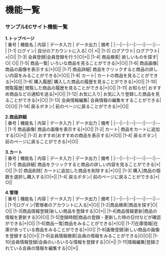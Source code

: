 # 機能一覧
### サンプルECサイト機能一覧
**1.トップページ**  
 | 番号 | 機能名 | 内容 | データ入力 | データ出力 | 備考 |
 |:--|:--|:--|:---:|:---:|:--|
 |1-1| ログイン|  自分のアカウントに入る| ○| ×||
 |1-2| ログアウト| ログアウト|×|○||
 |1-3| 会員登録|会員登録を行う|○|×||
 |1-4| 商品検索| 欲しいものを探す|○| ○||
 |1-5| 商品一覧| いろいな商品を見ることができる|×|○||
 |1-6| 商品画像| 商品の画像を表示する|×|○||
 |1-7| 商品詳細| 商品をクリックすると商品の詳しい内容をみることができる|×|○||
 |1-8| カート| カートの商品を見ることができる|×|○||
 |1-9| 購入履歴| 購入した商品の履歴を見ることができる|×|○||
 |1-10| 閲覧履歴| 閲覧した商品の履歴を見ることができる|×|○||
 |1-11| お知らせ| おすすめ商品などの通知を送る|×|○||
 |1-12| お気に入り| お気に入り登録した商品を見ることができる|×|○||
 |1-13| 会員情報編集| 会員情報の編集をすることができる|○|○||
 |1-14| 戻るボタン| 前のページに戻ることができる|×|○||
 
 **2.商品詳細**  
 | 番号 | 機能名 | 内容 | データ入力 | データ出力 | 備考 |
 |:--|:--|:--|:---:|:---:|:--|
 |1-1| 商品画像| 商品の画像を表示する|×|○||
 |1-2| カート| 商品をカートに追加する|○|×||
 |1-3| おすすめ|おすすめの商品を表示する|×|○||
 |1-4| 戻るボタン| 前のページに戻ることができる|×|○||
 
  **3.カート**  
 | 番号 | 機能名 | 内容 | データ入力 | データ出力 | 備考 |
 |:--|:--|:--|:---:|:---:|:--|
 |1-1| 商品詳細| 商品をクリックすると商品の詳しい内容を見ることができる|×|○||
 |1-2| 商品削除| カートに追加した商品を削除する|×|○||
 |1-3| 購入|商品の個数を選択し購入する|○|×||
 |1-4| 戻るボタン| 前のページに戻ることができる|×|○||
 
 **4.管理**  
 | 番号 | 機能名 | 内容 | データ入力 | データ出力 | 備考 |
 |:--|:--|:--|:---:|:---:|:--|
 |1-1|ログイン|管理者のアカウントに入る|×|○||
 |1-2|商品検索|商品を探す|○|○||
 |1-3|商品情報登録|新しい商品を登録する|○|×||
 |1-4|商品情報更新|商品の情報を更新する|○|○||
 |1-5|登録時間|商品の登録・更新した時の日付などが確認ができる|×|○||
 |1-6|商品一覧|商品をみることができる|×|○||
 |1-7|在庫情報|在庫が余っている商品をみることができる|×|○||
 |1-8|画像登録|新しい商品の画像を登録する|○|×||
 |1-9|会員情報検索|会員の情報をみることができる|○|○||
 |1-10|会員情報登録|会員のいろいろな情報を登録する|○|×||
 |1-11|情報編集|登録されている会員の情報を編集する|○|×||
 
